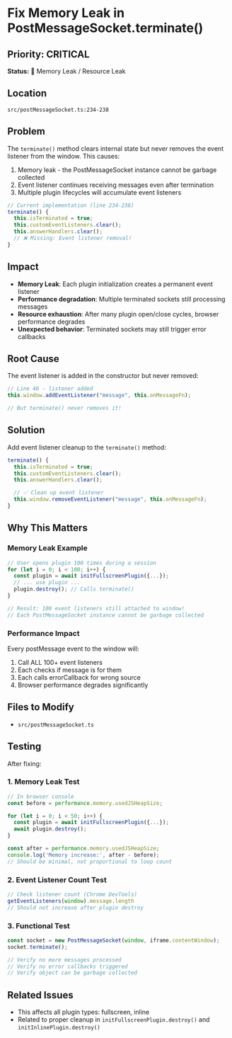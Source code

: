 # Fix Memory Leak in PostMessageSocket.terminate()

## Priority: CRITICAL
**Status:** 🔴 Memory Leak / Resource Leak

## Location
`src/postMessageSocket.ts:234-238`

## Problem
The `terminate()` method clears internal state but never removes the event listener from the window. This causes:
1. Memory leak - the PostMessageSocket instance cannot be garbage collected
2. Event listener continues receiving messages even after termination
3. Multiple plugin lifecycles will accumulate event listeners

```typescript
// Current implementation (line 234-238)
terminate() {
  this.isTerminated = true;
  this.customEventListeners.clear();
  this.answerHandlers.clear();
  // ❌ Missing: Event listener removal!
}
```

## Impact
- **Memory Leak**: Each plugin initialization creates a permanent event listener
- **Performance degradation**: Multiple terminated sockets still processing messages
- **Resource exhaustion**: After many plugin open/close cycles, browser performance degrades
- **Unexpected behavior**: Terminated sockets may still trigger error callbacks

## Root Cause
The event listener is added in the constructor but never removed:

```typescript
// Line 46 - listener added
this.window.addEventListener("message", this.onMessageFn);

// But terminate() never removes it!
```

## Solution

Add event listener cleanup to the `terminate()` method:

```typescript
terminate() {
  this.isTerminated = true;
  this.customEventListeners.clear();
  this.answerHandlers.clear();

  // ✅ Clean up event listener
  this.window.removeEventListener("message", this.onMessageFn);
}
```

## Why This Matters

### Memory Leak Example
```typescript
// User opens plugin 100 times during a session
for (let i = 0; i < 100; i++) {
  const plugin = await initFullscreenPlugin({...});
  // ... use plugin ...
  plugin.destroy(); // Calls terminate()
}

// Result: 100 event listeners still attached to window!
// Each PostMessageSocket instance cannot be garbage collected
```

### Performance Impact
Every postMessage event to the window will:
1. Call ALL 100+ event listeners
2. Each checks if message is for them
3. Each calls errorCallback for wrong source
4. Browser performance degrades significantly

## Files to Modify
- `src/postMessageSocket.ts`

## Testing
After fixing:

### 1. Memory Leak Test
```javascript
// In browser console
const before = performance.memory.usedJSHeapSize;

for (let i = 0; i < 50; i++) {
  const plugin = await initFullscreenPlugin({...});
  await plugin.destroy();
}

const after = performance.memory.usedJSHeapSize;
console.log('Memory increase:', after - before);
// Should be minimal, not proportional to loop count
```

### 2. Event Listener Count Test
```javascript
// Check listener count (Chrome DevTools)
getEventListeners(window).message.length
// Should not increase after plugin destroy
```

### 3. Functional Test
```typescript
const socket = new PostMessageSocket(window, iframe.contentWindow);
socket.terminate();

// Verify no more messages processed
// Verify no error callbacks triggered
// Verify object can be garbage collected
```

## Related Issues
- This affects all plugin types: fullscreen, inline
- Related to proper cleanup in `initFullscreenPlugin.destroy()` and `initInlinePlugin.destroy()`
